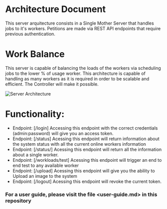 # Architecture Document

This server arquitecture consists in a Single Mother Server that handles jobs to it's workers.
Petitions are made via REST API endpoints that require previous authentication.

# Work Balance

This server is capable of balancing the loads of the workers via scheduling jobs to the lower % of usage worker.
This architecture is capable of handling as many workers as it is required in order to be scalable and efficient. The Controller will make it possible.

![Server Architecture](architecture.png)

# Functionality:

- Endpoint: [/login] Accessing this endpoint with the correct credentials (admin:password) will give you an access token.
- Endpoint: [/status] Acessing this endpoint will return information about the system status with all the current online workers information
- Endpoint: [/status/<workername>] Acessing this endpoint will return all the information about a single worker.
- Endpoint: [/workloads/test] Acessing this endpoint will trigger an end to end test to any available worker
- Endpoint: [/upload] Acessing this endpoint will give you the ability to Upload an image to the system
- Endpoint: [/logout] Acessing this endpoint will revoke the current token.

### For a user guide, please visit the file <user-guide.md> in this repository
